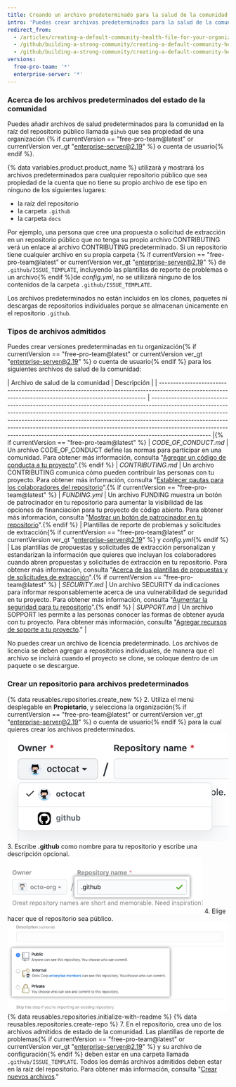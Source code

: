 ```yaml
---
title: Creando un archivo predeterminado para la salud de la comunidad
intro: 'Puedes crear archivos predeterminados para la salud de la comunidad, como CONTRIBUTING (Contribuciones) y CODE_OF_CONDUCT (Código de conducta). Los archivos predeterminados se utilizarán para cualquier repositorio público propiedad de la cuenta que no contenga su propio archivo de ese tipo.'
redirect_from:
  - /articles/creating-a-default-community-health-file-for-your-organization
  - /github/building-a-strong-community/creating-a-default-community-health-file-for-your-organization
  - /github/building-a-strong-community/creating-a-default-community-health-file
versions:
  free-pro-team: '*'
  enterprise-server: '*'
---
```

### Acerca de los archivos predeterminados del estado de la comunidad

Puedes añadir archivos de salud predeterminados para la comunidad en la raíz del repositorio público llamada `gihub` que sea propiedad de una organización {% if currentVersion == "free-pro-team@latest" or currentVersion ver_gt "enterprise-server@2.19" %} o cuenta de usuario{% endif %}.

{% data variables.product.product_name %} utilizará y mostrará los archivos predeterminados para cualquier repositorio público que sea propiedad de la cuenta que no tiene su propio archivo de ese tipo en ninguno de los siguientes lugares:
- la raíz del repositorio
- la carpeta `.github`
- la carpeta `docs`

Por ejemplo, una persona que cree una propuesta o solicitud de extracción en un repositorio público que no tenga su propio archivo CONTRIBUTING verá un enlace al archivo CONTRIBUTING predeterminado. Si un repositorio tiene cualquier archivo en su propia carpeta {% if currentVersion == "free-pro-team@latest" or currentVersion ver_gt "enterprise-server@2.19" %} de `.github/ISSUE_TEMPLATE`, incluyendo las plantillas de reporte de problemas o un archivo{% endif %}de *config.yml*, no se utilizará ninguno de los contenidos de la carpeta `.github/ISSUE_TEMPLATE`.

Los archivos predeterminados no están incluidos en los clones, paquetes ni descargas de repositorios individuales porque se almacenan únicamente en el repositorio `.github`.

### Tipos de archivos admitidos

Puedes crear versiones predeterminadas en tu organización{% if currentVersion == "free-pro-team@latest" or currentVersion ver_gt "enterprise-server@2.19" %} o cuenta de usuario{% endif %} para los siguientes archivos de salud de la comunidad:

| Archivo de salud de la comunidad                                                                                                                        | Descripción                                                                                                                                                                                                                                                                                                                                                                                                                 |
| ------------------------------------------------------------------------------------------------------------------------------------------------------- | --------------------------------------------------------------------------------------------------------------------------------------------------------------------------------------------------------------------------------------------------------------------------------------------------------------------------------------------------------------------------------------------------------------------------- |{% if currentVersion == "free-pro-team@latest" %}
| *CODE_OF_CONDUCT.md*                                                                                                                                  | Un archivo CODE_OF_CONDUCT define las normas para participar en una comunidad. Para obtener más información, consulta "[Agregar un código de conducta a tu proyecto](/articles/adding-a-code-of-conduct-to-your-project/)".{% endif %}
| *CONTRIBUTING.md*                                                                                                                                       | Un archivo CONTRIBUTING comunica cómo pueden contribuir las personas con tu proyecto. Para obtener más información, consulta "[Establecer pautas para los colaboradores del repositorio](/articles/setting-guidelines-for-repository-contributors/)".{% if currentVersion == "free-pro-team@latest" %}
| *FUNDING.yml*                                                                                                                                           | Un archivo FUNDING muestra un botón de patrocinador en tu repositorio para aumentar la visibilidad de las opciones de financiación para tu proyecto de código abierto. Para obtener más información, consulta "[Mostrar un botón de patrocinador en tu repositorio](/articles/displaying-a-sponsor-button-in-your-repository)".{% endif %}
| Plantillas de reporte de problemas y solicitudes de extracción{% if currentVersion == "free-pro-team@latest" or currentVersion ver_gt "enterprise-server@2.19" %} y *config.yml*{% endif %} | Las plantillas de propuestas y solicitudes de extracción personalizan y estandarizan la información que quieres que incluyan los colaboradores cuando abren propuestas y solicitudes de extracción en tu repositorio. Para obtener más información, consulta "[Acerca de las plantillas de propuestas y de solicitudes de extracción](/articles/about-issue-and-pull-request-templates/)".{% if currentVersion == "free-pro-team@latest" %}
| *SECURITY.md*                                                                                                                                           | Un archivo SECURITY da indicaciones para informar responsablemente acerca de una vulnerabilidad de seguridad en tu proyecto. Para obtener más información, consulta "[Aumentar la seguridad para tu repositorio](/articles/adding-a-security-policy-to-your-repository)".{% endif %}
| *SUPPORT.md*                                                                                                                                            | Un archivo SOPPORT les permite a las personas conocer las formas de obtener ayuda con tu proyecto. Para obtener más información, consulta "[Agregar recursos de soporte a tu proyecto](/articles/adding-support-resources-to-your-project/)."                                                                                                                                                                               |

No puedes crear un archivo de licencia predeterminado. Los archivos de licencia se deben agregar a repositorios individuales, de manera que el archivo se incluirá cuando el proyecto se clone, se coloque dentro de un paquete o se descargue.

### Crear un repositorio para archivos predeterminados

{% data reusables.repositories.create_new %}
2. Utiliza el menú desplegable en **Propietario**, y selecciona la organización{% if currentVersion == "free-pro-team@latest" or currentVersion ver_gt "enterprise-server@2.19" %} o cuenta de usuario{% endif %} para la cual quieres crear los archivos predeterminados. ![Menú desplegable Propietario](/assets/images/help/repository/create-repository-owner.png)
3. Escribe **.github** como nombre para tu repositorio y escribe una descripción opcional. ![Crear un campo de repositorio](/assets/images/help/repository/default-file-repository-name.png)
4. Elige hacer que el repositorio sea público. ![Botones de selección para seleccionar el estado público o privado](/assets/images/help/repository/create-repository-public-private.png)
{% data reusables.repositories.initialize-with-readme %}
{% data reusables.repositories.create-repo %}
7. En el repositorio, crea uno de los archivos admitidos de estado de la comunidad. Las plantillas de reporte de problemas{% if currentVersion == "free-pro-team@latest" or currentVersion ver_gt "enterprise-server@2.19" %} y su archivo de configuración{% endif %} deben estar en una carpeta llamada `.github/ISSUE_TEMPLATE`. Todos los demás archivos admitidos deben estar en la raíz del repositorio. Para obtener más información, consulta "[Crear nuevos archivos](/articles/creating-new-files/)."
